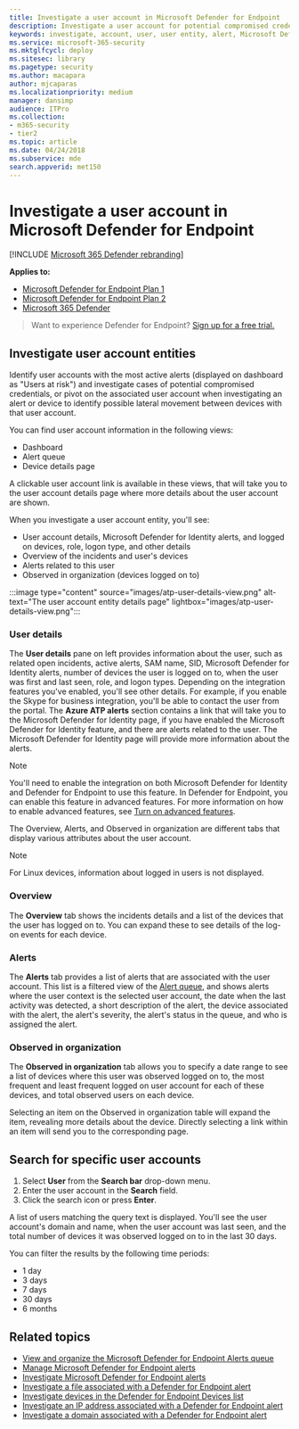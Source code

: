 ```yaml
---
title: Investigate a user account in Microsoft Defender for Endpoint
description: Investigate a user account for potential compromised credentials or pivot on the associated user account during an investigation.
keywords: investigate, account, user, user entity, alert, Microsoft Defender for Endpoint
ms.service: microsoft-365-security
ms.mktglfcycl: deploy
ms.sitesec: library
ms.pagetype: security
ms.author: macapara
author: mjcaparas
ms.localizationpriority: medium
manager: dansimp
audience: ITPro
ms.collection: 
- m365-security
- tier2
ms.topic: article
ms.date: 04/24/2018
ms.subservice: mde
search.appverid: met150
---
```


# Investigate a user account in Microsoft Defender for Endpoint

[!INCLUDE [Microsoft 365 Defender rebranding](../../includes/microsoft-defender.md)]

**Applies to:**
- [Microsoft Defender for Endpoint Plan 1](https://go.microsoft.com/fwlink/p/?linkid=2154037)
- [Microsoft Defender for Endpoint Plan 2](https://go.microsoft.com/fwlink/p/?linkid=2154037)
- [Microsoft 365 Defender](https://go.microsoft.com/fwlink/?linkid=2118804)


> Want to experience Defender for Endpoint? [Sign up for a free trial.](https://signup.microsoft.com/create-account/signup?products=7f379fee-c4f9-4278-b0a1-e4c8c2fcdf7e&ru=https://aka.ms/MDEp2OpenTrial?ocid=docs-wdatp-investigatgeuser-abovefoldlink)

## Investigate user account entities

Identify user accounts with the most active alerts (displayed on dashboard as "Users at risk") and investigate cases of potential compromised credentials, or pivot on the associated user account when investigating an alert or device to identify possible lateral movement between devices with that user account.

You can find user account information in the following views:

- Dashboard
- Alert queue
- Device details page

A clickable user account link is available in these views, that will take you to the user account details page where more details about the user account are shown.

When you investigate a user account entity, you'll see:

- User account details, Microsoft Defender for Identity alerts, and logged on devices, role, logon type, and other details
- Overview of the incidents and user's devices
- Alerts related to this user
- Observed in organization (devices logged on to)

:::image type="content" source="images/atp-user-details-view.png" alt-text="The user account entity details page" lightbox="images/atp-user-details-view.png":::

### User details

The **User details** pane on left provides information about the user, such as related open incidents, active alerts, SAM name, SID, Microsoft Defender for Identity alerts, number of devices the user is logged on to, when the user was first and last seen, role, and logon types. Depending on the integration features you've enabled, you'll see other details. For example, if you enable the Skype for business integration, you'll be able to contact the user from the portal. The **Azure ATP alerts** section contains a link that will take you to the Microsoft Defender for Identity page, if you have enabled the Microsoft Defender for Identity feature, and there are alerts related to the user. The Microsoft Defender for Identity page will provide more information about the alerts.

> [!NOTE]
> You'll need to enable the integration on both Microsoft Defender for Identity and Defender for Endpoint to use this feature. In Defender for Endpoint, you can enable this feature in advanced features. For more information on how to enable advanced features, see [Turn on advanced features](advanced-features.md).

The Overview, Alerts, and Observed in organization are different tabs that display various attributes about the user account.


>[!NOTE]
>For Linux devices, information about logged in users is not displayed.


### Overview

The **Overview** tab shows the incidents details and a list of the devices that the user has logged on to. You can expand these to see details of the log-on events for each device.

### Alerts

The **Alerts** tab provides a list of alerts that are associated with the user account. This list is a filtered view of the [Alert queue](alerts-queue.md), and shows alerts where the user context is the selected user account, the date when the last activity was detected, a short description of the alert, the device associated with the alert, the alert's severity, the alert's status in the queue, and who is assigned the alert.

### Observed in organization

The **Observed in organization** tab allows you to specify a date range to see a list of devices where this user was observed logged on to, the most frequent and least frequent logged on user account for each of these devices, and total observed users on each device.

Selecting an item on the Observed in organization table will expand the item, revealing more details about the device. Directly selecting a link within an item will send you to the corresponding page.

## Search for specific user accounts

1. Select **User** from the **Search bar** drop-down menu.
2. Enter the user account in the **Search** field.
3. Click the search icon or press **Enter**.

A list of users matching the query text is displayed. You'll see the user account's domain and name, when the user account was last seen, and the total number of devices it was observed logged on to in the last 30 days.

You can filter the results by the following time periods:

- 1 day
- 3 days
- 7 days
- 30 days
- 6 months

## Related topics

- [View and organize the Microsoft Defender for Endpoint Alerts queue](alerts-queue.md)
- [Manage Microsoft Defender for Endpoint alerts](manage-alerts.md)
- [Investigate Microsoft Defender for Endpoint alerts](investigate-alerts.md)
- [Investigate a file associated with a Defender for Endpoint alert](investigate-files.md)
- [Investigate devices in the Defender for Endpoint Devices list](investigate-machines.md)
- [Investigate an IP address associated with a Defender for Endpoint alert](investigate-ip.md)
- [Investigate a domain associated with a Defender for Endpoint alert](investigate-domain.md)
